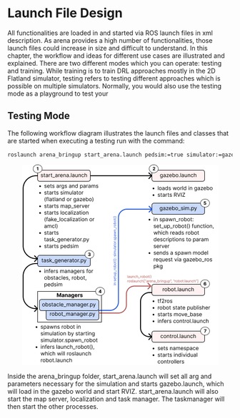 # Launch File Design
All functionalities are loaded in and started via ROS launch files in xml description. As arena provides a high number of functionalities, those launch files could increase in size and difficult to understand. In this chapter, the workflow and ideas for different use cases are illustrated and explained. There are two different modes which you can operate: testing and training. While training is to train DRL approaches mostly in the 2D Flatland simulator, testing refers to testing different approaches which is possible on multiple simulators. Normally, you would also use the testing mode as a playground to test your 

## Testing Mode 
The following workflow diagram illustrates the launch files and classes that are started when executing a testing run with the command: 

```bash
roslaunch arena_bringup start_arena.launch pedsim:=true simulator:=gazebo task_mode:=scenario scenario_file:=scenario_2.json map_file:=map_empty local_planner:=teb model:=jackal
```


<div align="center">
    <img src="../images/system-design/test-launch.jpg" alt="Testing Launch Design">
</div>

Inside the arena_bringup folder, start_arena.launch will set all arg and parameters necessary for the simulation and starts gazebo.launch, which will load in the gazebo world and start RVIZ. start_arena.launch will also start the map server, localization and task manager. The taskmanager will then start the other processes.
